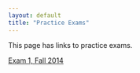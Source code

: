 ```yaml
---
layout: default
title: "Practice Exams"
---
```


This page has links to practice exams.

[Exam 1, Fall 2014](cs340-fall2014-exam01.pdf)
